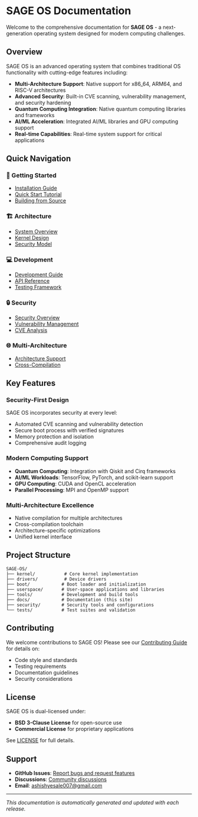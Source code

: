 # SAGE OS Documentation

Welcome to the comprehensive documentation for **SAGE OS** - a next-generation operating system designed for modern computing challenges.

## Overview

SAGE OS is an advanced operating system that combines traditional OS functionality with cutting-edge features including:

- **Multi-Architecture Support**: Native support for x86_64, ARM64, and RISC-V architectures
- **Advanced Security**: Built-in CVE scanning, vulnerability management, and security hardening
- **Quantum Computing Integration**: Native quantum computing libraries and frameworks
- **AI/ML Acceleration**: Integrated AI/ML libraries and GPU computing support
- **Real-time Capabilities**: Real-time system support for critical applications

## Quick Navigation

### 🚀 Getting Started
- [Installation Guide](getting-started/installation.md)
- [Quick Start Tutorial](getting-started/quick-start.md)
- [Building from Source](getting-started/building.md)

### 🏗️ Architecture
- [System Overview](architecture/overview.md)
- [Kernel Design](architecture/kernel.md)
- [Security Model](architecture/security.md)

### 💻 Development
- [Development Guide](development/guide.md)
- [API Reference](development/api.md)
- [Testing Framework](development/testing.md)

### 🔒 Security
- [Security Overview](security/overview.md)
- [Vulnerability Management](security/vulnerabilities.md)
- [CVE Analysis](security/cve-analysis.md)

### 🌐 Multi-Architecture
- [Architecture Support](multi-arch/overview.md)
- [Cross-Compilation](multi-arch/cross-compilation.md)

## Key Features

### Security-First Design
SAGE OS incorporates security at every level:
- Automated CVE scanning and vulnerability detection
- Secure boot process with verified signatures
- Memory protection and isolation
- Comprehensive audit logging

### Modern Computing Support
- **Quantum Computing**: Integration with Qiskit and Cirq frameworks
- **AI/ML Workloads**: TensorFlow, PyTorch, and scikit-learn support
- **GPU Computing**: CUDA and OpenCL acceleration
- **Parallel Processing**: MPI and OpenMP support

### Multi-Architecture Excellence
- Native compilation for multiple architectures
- Cross-compilation toolchain
- Architecture-specific optimizations
- Unified kernel interface

## Project Structure

```
SAGE-OS/
├── kernel/           # Core kernel implementation
├── drivers/          # Device drivers
├── boot/            # Boot loader and initialization
├── userspace/       # User-space applications and libraries
├── tools/           # Development and build tools
├── docs/            # Documentation (this site)
├── security/        # Security tools and configurations
└── tests/           # Test suites and validation
```

## Contributing

We welcome contributions to SAGE OS! Please see our [Contributing Guide](contributing/guide.md) for details on:

- Code style and standards
- Testing requirements
- Documentation guidelines
- Security considerations

## License

SAGE OS is dual-licensed under:
- **BSD 3-Clause License** for open-source use
- **Commercial License** for proprietary applications

See [LICENSE](https://github.com/NMC-TechClub/SAGE-OS/blob/dev/LICENSE) for full details.

## Support

- **GitHub Issues**: [Report bugs and request features](https://github.com/NMC-TechClub/SAGE-OS/issues)
- **Discussions**: [Community discussions](https://github.com/NMC-TechClub/SAGE-OS/discussions)
- **Email**: [ashishyesale007@gmail.com](mailto:ashishyesale007@gmail.com)

---

*This documentation is automatically generated and updated with each release.*
